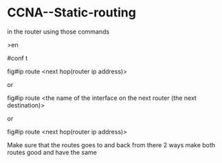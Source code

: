 # CCNA--Static-routing

in the router using those commands

\>en

\#conf t

fig#ip route <the final ip address> <final ip address subnet msk>  <next hop(router ip address)>

or

fig#ip route <the final ip address> <final ip address subnet msk>  <the name of the interface on the next router (the next destination)>






or

fig#ip route <the final ip address> <final ip address subnet msk>  <the name of the interface on the router that coonecter to the next router> <next hop(router ip address)>


Make sure that the routes goes to and back from there 2 ways
make both routes good and have the same
